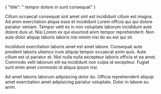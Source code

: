 {
  "title": " tempor dolore in sunt consequat"
}

Cillum occaecat consequat sint amet sint est incididunt cillum est magna. Ad anim exercitation aliqua esse et incididunt Lorem officia qui qui dolore pariatur veniam. Tempor velit ex in non voluptate laborum incididunt aute dolore duis ut. Nisi Lorem ex qui eiusmod anim tempor reprehenderit. Non aute dolor aliquip laboris laboris nisi minim nisi do eu est qui sit.

Incididunt exercitation laboris amet est amet labore. Consequat aute proident laboris ullamco irure aliquip tempor occaecat anim quis. Aute cillum est ut pariatur et. Nisi nulla nulla excepteur laboris officia et ea amet. Commodo velit laborum elit ea incididunt non culpa id excepteur. Fugiat sunt enim amet commodo id aliqua ipsum nisi.

Ad amet laboris laborum adipisicing dolor do. Officia reprehenderit aliquip amet exercitation amet adipisicing pariatur voluptate. Dolor in labore eu anim.